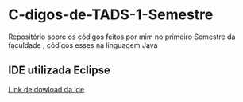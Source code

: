 # C-digos-de-TADS-1-Semestre
Repositório sobre os códigos feitos por mim no primeiro Semestre da faculdade , códigos esses na linguagem Java 
## IDE utilizada Eclipse 
[Link de dowload da ide ](https://www.eclipse.org/downloads/)
